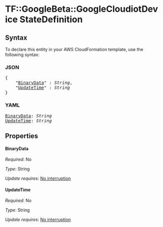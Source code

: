 # TF::GoogleBeta::GoogleCloudiotDevice StateDefinition

## Syntax

To declare this entity in your AWS CloudFormation template, use the following syntax:

### JSON

<pre>
{
    "<a href="#binarydata" title="BinaryData">BinaryData</a>" : <i>String</i>,
    "<a href="#updatetime" title="UpdateTime">UpdateTime</a>" : <i>String</i>
}
</pre>

### YAML

<pre>
<a href="#binarydata" title="BinaryData">BinaryData</a>: <i>String</i>
<a href="#updatetime" title="UpdateTime">UpdateTime</a>: <i>String</i>
</pre>

## Properties

#### BinaryData

_Required_: No

_Type_: String

_Update requires_: [No interruption](https://docs.aws.amazon.com/AWSCloudFormation/latest/UserGuide/using-cfn-updating-stacks-update-behaviors.html#update-no-interrupt)

#### UpdateTime

_Required_: No

_Type_: String

_Update requires_: [No interruption](https://docs.aws.amazon.com/AWSCloudFormation/latest/UserGuide/using-cfn-updating-stacks-update-behaviors.html#update-no-interrupt)

